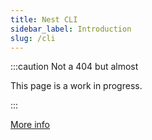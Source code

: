 ```yaml
---
title: Nest CLI
sidebar_label: Introduction
slug: /cli
---
```


:::caution Not a 404 but almost

This page is a work in progress.

:::

[More info](https://github.com/nestdotland/cli)
